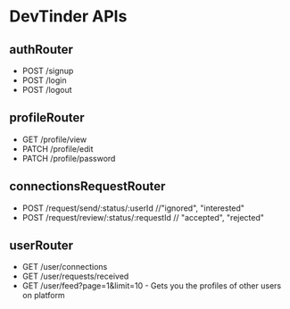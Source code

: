 # DevTinder APIs

## authRouter
- POST /signup
- POST /login
- POST /logout

## profileRouter
- GET /profile/view
- PATCH /profile/edit
- PATCH /profile/password

## connectionsRequestRouter
- POST /request/send/:status/:userId //"ignored", "interested"
- POST /request/review/:status/:requestId // "accepted", "rejected"

## userRouter
- GET /user/connections
- GET /user/requests/received
- GET /user/feed?page=1&limit=10 - Gets you the profiles of other users on platform